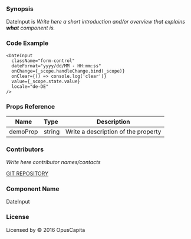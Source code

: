 ### Synopsis

DateInput is 
*Write here a short introduction and/or overview that explains **what** component is.*

### Code Example

```
<DateInput
  className="form-control"
  dateFormat="yyyy/dd/MM - HH:mm:ss"
  onChange={_scope.handleChange.bind(_scope)}
  onClear={() => console.log('clear')}
  value={_scope.state.value}
  locale="de-DE"
/>
```

### Props Reference

| Name                          | Type                  | Description                                                |
| ------------------------------|:----------------------| -----------------------------------------------------------|
| demoProp | string | Write a description of the property |

### Contributors
*Write here contributor names/contacts*

[GIT REPOSITORY](http://buildserver.jcatalog.com/gitweb/?p=js-react-application-generator.git)

### Component Name

DateInput

### License

Licensed by © 2016 OpusCapita

